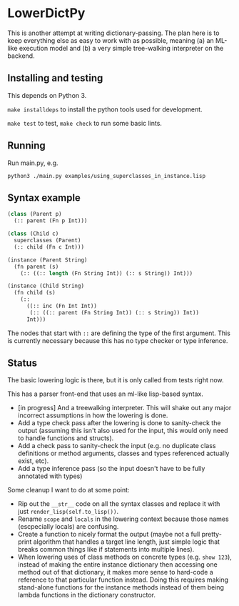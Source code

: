 # LowerDictPy

This is another attempt at writing dictionary-passing. The plan here is to keep everything else as
easy to work with as possible, meaning (a) an ML-like execution model and (b) a very simple
tree-walking interpreter on the backend.

## Installing and testing

This depends on Python 3.

`make installdeps` to install the python tools used for development.

`make test` to test, `make check` to run some basic lints.

## Running

Run main.py, e.g.

    python3 ./main.py examples/using_superclasses_in_instance.lisp


## Syntax example

```lisp
(class (Parent p)
  (:: parent (Fn p Int)))

(class (Child c)
  superclasses (Parent)
  (:: child (Fn c Int)))

(instance (Parent String)
  (fn parent (s)
    (:: ((:: length (Fn String Int)) (:: s String)) Int)))

(instance (Child String)
  (fn child (s)
    (::
      ((:: inc (Fn Int Int))
       (:: ((:: parent (Fn String Int)) (:: s String)) Int))
      Int)))
```

The nodes that start with `::` are defining the type of the first argument.
This is currently necessary because this has no type checker or type inference.


## Status

The basic lowering logic is there, but it is only called from tests right now.

This has a parser front-end that uses an ml-like lisp-based syntax.

- [in progress] And a treewalking interpreter. This will shake out any major incorrect assumptions
  in how the lowering is done.
- Add a type check pass after the lowering is done to sanity-check the output (assuming this isn't
  also used for the input, this would only need to handle functions and structs).
- Add a check pass to sanity-check the input (e.g. no duplicate class definitions or method
  arguments, classes and types referenced actually exist, etc).
- Add a type inference pass (so the input doesn't have to be fully annotated with types)

Some cleanup I want to do at some point:

- Rip out the `__str__` code on all the syntax classes and replace it with just
  `render_lisp(self.to_lisp())`.
- Rename `scope` and `locals` in the lowering context because those names (escpecially locals) are
  confusing.
- Create a function to nicely format the output (maybe not a full pretty-print algorithm that
  handles a target line length, just simple logic that breaks common things like if statements into
  multiple lines).
- When lowering uses of class methods on concrete types (e.g. `show 123`), instead of making the
  entire instance dictionary then accessing one method out of that dictionary, it makes more sense
  to hard-code a reference to that particular function instead. Doing this requires making
  stand-alone functions for the instance methods instead of them being lambda functions in the
  dictionary constructor.
